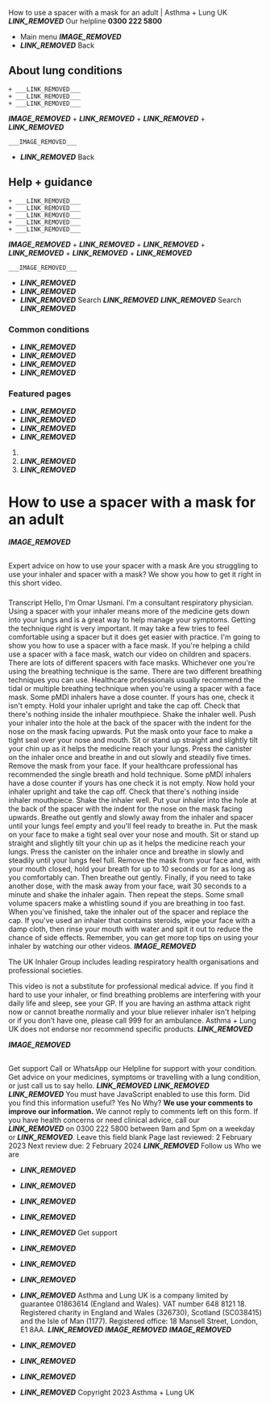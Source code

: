 
How to use a spacer with a mask for an adult | Asthma + Lung UK
 ___LINK_REMOVED___
 Our helpline **0300 222 5800**
* Main menu
___IMAGE_REMOVED___
* ___LINK_REMOVED___
 Back
 
## About lung conditions
	+ ___LINK_REMOVED___
	+ ___LINK_REMOVED___
	+ ___LINK_REMOVED___
___IMAGE_REMOVED___
	+ ___LINK_REMOVED___
	+ ___LINK_REMOVED___
	+ ___LINK_REMOVED___
	
	
	___IMAGE_REMOVED___
* ___LINK_REMOVED___
 Back
 
## Help + guidance
	+ ___LINK_REMOVED___
	+ ___LINK_REMOVED___
	+ ___LINK_REMOVED___
	+ ___LINK_REMOVED___
	+ ___LINK_REMOVED___
___IMAGE_REMOVED___
	+ ___LINK_REMOVED___
	+ ___LINK_REMOVED___
	+ ___LINK_REMOVED___
	+ ___LINK_REMOVED___
	+ ___LINK_REMOVED___
	
	
	___IMAGE_REMOVED___
* ___LINK_REMOVED___
* ___LINK_REMOVED___
* ___LINK_REMOVED___
Search
___LINK_REMOVED___ 
 ___LINK_REMOVED___
Search
___LINK_REMOVED___
### Common conditions
* ___LINK_REMOVED___
* ___LINK_REMOVED___
* ___LINK_REMOVED___
* ___LINK_REMOVED___
### Featured pages
* ___LINK_REMOVED___
* ___LINK_REMOVED___
* ___LINK_REMOVED___
* ___LINK_REMOVED___
1. 
3. ___LINK_REMOVED___
5. ___LINK_REMOVED___
# How to use a spacer with a mask for an adult
___IMAGE_REMOVED___
## 
 Expert advice on how to use your spacer with a mask
Are you struggling to use your inhaler and spacer with a mask? We show you how to get it right in this short video.
 
### 
 Transcript
Hello, I'm Omar Usmani. I'm a consultant respiratory physician. Using a spacer with your inhaler means more of the medicine gets down into your lungs and is a great way to help manage your symptoms. Getting the technique right is very important. It may take a few tries to feel comfortable using a spacer but it does get easier with practice. I'm going to show you how to use a spacer with a face mask. If you're helping a child use a spacer with a face mask, watch our video on children and spacers. There are lots of different spacers with face masks. Whichever one you're using the breathing technique is the same. There are two different breathing techniques you can use. Healthcare professionals usually recommend the tidal or multiple breathing technique when you're using a spacer with a face mask. Some pMDI inhalers have a dose counter. If yours has one, check it isn't empty. Hold your inhaler upright and take the cap off. Check that there's nothing inside the inhaler mouthpiece. Shake the inhaler well. Push your inhaler into the hole at the back of the spacer with the indent for the nose on the mask facing upwards. Put the mask onto your face to make a tight seal over your nose and mouth. Sit or stand up straight and slightly tilt your chin up as it helps the medicine reach your lungs. Press the canister on the inhaler once and breathe in and out slowly and steadily five times. Remove the mask from your face. If your healthcare professional has recommended the single breath and hold technique. Some pMDI inhalers have a dose counter if yours has one check it is not empty. Now hold your inhaler upright and take the cap off. Check that there's nothing inside inhaler mouthpiece. Shake the inhaler well. Put your inhaler into the hole at the back of the spacer with the indent for the nose on the mask facing upwards. Breathe out gently and slowly away from the inhaler and spacer until your lungs feel empty and you'll feel ready to breathe in. Put the mask on your face to make a tight seal over your nose and mouth. Sit or stand up straight and slightly tilt your chin up as it helps the medicine reach your lungs. Press the canister on the inhaler once and breathe in slowly and steadily until your lungs feel full. Remove the mask from your face and, with your mouth closed, hold your breath for up to 10 seconds or for as long as you comfortably can. Then breathe out gently. Finally, if you need to take another dose, with the mask away from your face, wait 30 seconds to a minute and shake the inhaler again. Then repeat the steps. Some small volume spacers make a whistling sound if you are breathing in too fast. When you've finished, take the inhaler out of the spacer and replace the cap. If you've used an inhaler that contains steroids, wipe your face with a damp cloth, then rinse your mouth with water and spit it out to reduce the chance of side effects. Remember, you can get more top tips on using your inhaler by watching our other videos.
___IMAGE_REMOVED___
 
 The UK Inhaler Group includes leading respiratory health organisations and professional societies.
 
 
This video is not a substitute for professional medical advice. If you find it hard to use your inhaler, or find breathing problems are interfering with your daily life and sleep, see your GP. If you are having an asthma attack right now or cannot breathe normally and your blue reliever inhaler isn't helping or if you don’t have one, please call 999 for an ambulance. Asthma + Lung UK does not endorse nor recommend specific products. ___LINK_REMOVED___
 
___IMAGE_REMOVED___
## 
 Get support
Call or WhatsApp our Helpline for support with your condition. Get advice on your medicines, symptoms or travelling with a lung condition, or just call us to say hello.
___LINK_REMOVED___
___LINK_REMOVED___
___LINK_REMOVED___
You must have JavaScript enabled to use this form.
Did you find this information useful?
Yes
No
Why?
**We use your comments to improve our information.** We cannot reply to comments left on this form. If you have health concerns or need clinical advice, call our ___LINK_REMOVED___ on 0300 222 5800 between 9am and 5pm on a weekday or ___LINK_REMOVED___.
Leave this field blank
Page last reviewed: 
2 February 2023
Next review due: 
2 February 2024
 ___LINK_REMOVED___
Follow us
 Who we are
 
* ___LINK_REMOVED___
* ___LINK_REMOVED___
* ___LINK_REMOVED___
* ___LINK_REMOVED___
* ___LINK_REMOVED___
 Get support
 
* ___LINK_REMOVED___
* ___LINK_REMOVED___
* ___LINK_REMOVED___
* ___LINK_REMOVED___
Asthma and Lung UK is a company limited by guarantee 01863614 (England and Wales). VAT number 648 8121 18.
Registered charity in England and Wales (326730), Scotland (SC038415) and the Isle of Man (1177). Registered office: 18 Mansell Street, London, E1 8AA.
___LINK_REMOVED___
___IMAGE_REMOVED___
___IMAGE_REMOVED___
* ___LINK_REMOVED___
* ___LINK_REMOVED___
* ___LINK_REMOVED___
* ___LINK_REMOVED___
 Copyright 2023 Asthma + Lung UK
 

